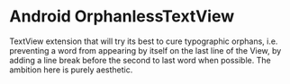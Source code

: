 Android OrphanlessTextView
==========================

TextView extension that will try its best to cure typographic orphans, i.e. preventing a word from appearing by itself on the last line of the View, by adding a line break before the second to last word when possible. The ambition here is purely aesthetic.
